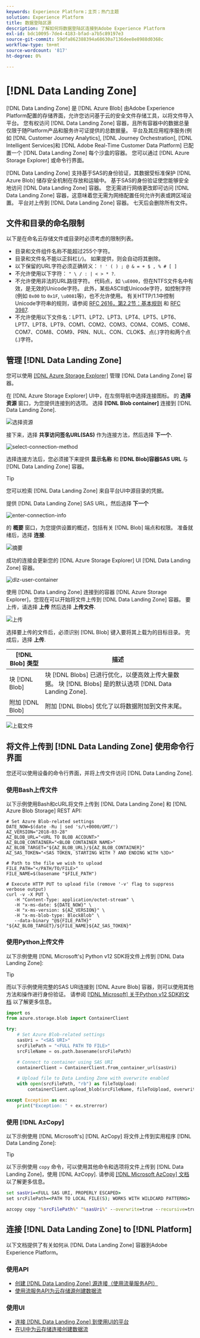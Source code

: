 ```yaml
---
keywords: Experience Platform；主页；热门主题
solution: Experience Platform
title: 数据登陆区源
description: 了解如何将数据登陆区连接到Adobe Experience Platform
exl-id: bdc10095-7de4-4183-bfad-a7b5c89197e3
source-git-commit: 59dfa862388394a68630a7136dee8e8988d0368c
workflow-type: tm+mt
source-wordcount: '817'
ht-degree: 0%

---
```


# [!DNL Data Landing Zone]

[!DNL Data Landing Zone] 是 [!DNL Azure Blob] 由Adobe Experience Platform配置的存储界面，允许您访问基于云的安全文件存储工具，以将文件导入平台。 您有权访问 [!DNL Data Landing Zone] 容器，且所有容器中的数据总量仅限于随Platform产品和服务许可证提供的总数据量。 平台及其应用程序服务(例如 [!DNL Customer Journey Analytics], [!DNL Journey Orchestration], [!DNL Intelligent Services]和 [!DNL Adobe Real-Time Customer Data Platform] 已配置一个 [!DNL Data Landing Zone] 每个沙盒的容器。 您可以通过 [!DNL Azure Storage Explorer] 或命令行界面。

[!DNL Data Landing Zone] 支持基于SAS的身份验证，其数据受标准保护 [!DNL Azure Blob] 储存安全机制在存放和运输中。 基于SAS的身份验证使您能够安全地访问 [!DNL Data Landing Zone] 容器。 您无需进行网络更改即可访问 [!DNL Data Landing Zone] 容器，这意味着您无需为网络配置任何允许列表或跨区域设置。 平台对上传到 [!DNL Data Landing Zone] 容器。 七天后会删除所有文件。

## 文件和目录的命名限制

以下是在命名云存储文件或目录时必须考虑的限制列表。

- 目录和文件组件名称不能超过255个字符。
- 目录和文件名不能以正斜杠(`/`)。 如果提供，则会自动将其删除。
- 以下保留的URL字符必须正确转义： `! ' ( ) ; @ & = + $ , % # [ ]`
- 不允许使用以下字符： `" \ / : | < > * ?`.
- 不允许使用非法的URL路径字符。 代码点，如 `\uE000`，但在NTFS文件名中有效，是无效的Unicode字符。 此外，某些ASCII或Unicode字符，如控制字符(例如 `0x00` to `0x1F`, `\u0081`等)，也不允许使用。 有关HTTP/1.1中控制Unicode字符串的规则，请参阅 [RFC 2616，第2.2节：基本规则](https://www.ietf.org/rfc/rfc2616.txt) 和 [RFC 3987](https://www.ietf.org/rfc/rfc3987.txt).
- 不允许使用以下文件名：LPT1、LPT2、LPT3、LPT4、LPT5、LPT6、LPT7、LPT8、LPT9、COM1、COM2、COM3、COM4、COM5、COM6、COM7、COM8、COM9、PRN、NUL、CON、CLOK$、点(.)字符和两个点(.)字符。

## 管理 [!DNL Data Landing Zone]

您可以使用 [[!DNL Azure Storage Explorer]](https://azure.microsoft.com/en-us/features/storage-explorer/) 管理 [!DNL Data Landing Zone] 容器。

在 [!DNL Azure Storage Explorer] UI中，在左侧导航中选择连接图标。 的 **选择资源** 窗口，为您提供连接到的选项。 选择 **[!DNL Blob container]** 连接到 [!DNL Data Landing Zone].

![选择资源](../../images/tutorials/create/dlz/select-resource.png)

接下来，选择 **共享访问签名URL(SAS)** 作为连接方法，然后选择 **下一个**.

![select-connection-method](../../images/tutorials/create/dlz/select-connection-method.png)

选择连接方法后，您必须接下来提供 **显示名称** 和 **[!DNL Blob]容器SAS URL** 与 [!DNL Data Landing Zone] 容器。

>[!TIP]
>
>您可以检索 [!DNL Data Landing Zone] 来自平台UI中源目录的凭据。

提供 [!DNL Data Landing Zone] SAS URL，然后选择 **下一个**

![enter-connection-info](../../images/tutorials/create/dlz/enter-connection-info.png)

的 **概要** 窗口，为您提供设置的概述，包括有关 [!DNL Blob] 端点和权限。 准备就绪后，选择 **连接**.

![摘要](../../images/tutorials/create/dlz/summary.png)

成功的连接会更新您的 [!DNL Azure Storage Explorer] UI [!DNL Data Landing Zone] 容器。

![dlz-user-container](../../images/tutorials/create/dlz/dlz-user-container.png)

使用 [!DNL Data Landing Zone] 连接到的容器 [!DNL Azure Storage Explorer]，您现在可以开始将文件上传到 [!DNL Data Landing Zone] 容器。 要上传，请选择 **上传** 然后选择 **上传文件**.

![上传](../../images/tutorials/create/dlz/upload.png)

选择要上传的文件后，必须识别 [!DNL Blob] 键入要将其上载为的目标目录。 完成后，选择 **上传**.

| [!DNL Blob] 类型 | 描述 |
| --- | --- |
| 块 [!DNL Blob] | 块 [!DNL Blobs] 已进行优化，以便高效上传大量数据。 块 [!DNL Blobs] 是的默认选项 [!DNL Data Landing Zone]. |
| 附加 [!DNL Blob] | 附加 [!DNL Blobs] 优化了以将数据附加到文件末尾。 |

![上载文件](../../images/tutorials/create/dlz/upload-files.png)

## 将文件上传到 [!DNL Data Landing Zone] 使用命令行界面

您还可以使用设备的命令行界面，并将上传文件访问 [!DNL Data Landing Zone].

### 使用Bash上传文件

以下示例使用Bash和cURL将文件上传到 [!DNL Data Landing Zone] 和 [!DNL Azure Blob Storage] REST API:

```shell
# Set Azure Blob-related settings
DATE_NOW=$(date -Ru | sed 's/\+0000/GMT/')
AZ_VERSION="2018-03-28"
AZ_BLOB_URL="<URL TO BLOB ACCOUNT>"
AZ_BLOB_CONTAINER="<BLOB CONTAINER NAME>"
AZ_BLOB_TARGET="${AZ_BLOB_URL}/${AZ_BLOB_CONTAINER}"
AZ_SAS_TOKEN="<SAS TOKEN, STARTING WITH ? AND ENDING WITH %3D>"

# Path to the file we wish to upload
FILE_PATH="</PATH/TO/FILE>"
FILE_NAME=$(basename "$FILE_PATH")

# Execute HTTP PUT to upload file (remove '-v' flag to suppress verbose output)
curl -v -X PUT \
   -H "Content-Type: application/octet-stream" \
   -H "x-ms-date: ${DATE_NOW}" \
   -H "x-ms-version: ${AZ_VERSION}" \
   -H "x-ms-blob-type: BlockBlob" \
   --data-binary "@${FILE_PATH}" "${AZ_BLOB_TARGET}/${FILE_NAME}${AZ_SAS_TOKEN}"
```

### 使用Python上传文件

以下示例使用 [!DNL Microsoft's] Python v12 SDK将文件上传到 [!DNL Data Landing Zone]:

>[!TIP]
>
>而以下示例使用完整的SAS URI连接到 [!DNL Azure Blob] 容器，则可以使用其他方法和操作进行身份验证。 请参阅 [[!DNL Microsoft] 关于Python v12 SDK的文档](https://docs.microsoft.com/en-us/azure/storage/blobs/storage-quickstart-blobs-python) 以了解更多信息。

```py
import os
from azure.storage.blob import ContainerClient

try:
    # Set Azure Blob-related settings
    sasUri = "<SAS URI>"
    srcFilePath = "<FULL PATH TO FILE>" 
    srcFileName = os.path.basename(srcFilePath)

    # Connect to container using SAS URI
    containerClient = ContainerClient.from_container_url(sasUri)

    # Upload file to Data Landing Zone with overwrite enabled
    with open(srcFilePath, "rb") as fileToUpload:
        containerClient.upload_blob(srcFileName, fileToUpload, overwrite=True)

except Exception as ex:
    print("Exception: " + ex.strerror)
```

### 使用 [!DNL AzCopy]

以下示例使用 [!DNL Microsoft's] [!DNL AzCopy] 将文件上传到实用程序 [!DNL Data Landing Zone]:

>[!TIP]
>
>以下示例使用 `copy` 命令，可以使用其他命令和选项将文件上传到 [!DNL Data Landing Zone]，使用 [!DNL AzCopy]. 请参阅 [[!DNL Microsoft AzCopy] 文档](https://docs.microsoft.com/en-us/azure/storage/common/storage-ref-azcopy?toc=/azure/storage/blobs/toc.json) 以了解更多信息。

```bat
set sasUri=<FULL SAS URI, PROPERLY ESCAPED>
set srcFilePath=<PATH TO LOCAL FILE(S); WORKS WITH WILDCARD PATTERNS>

azcopy copy "%srcFilePath%" "%sasUri%" --overwrite=true --recursive=true
```

## 连接 [!DNL Data Landing Zone] to [!DNL Platform]

以下文档提供了有关如何从 [!DNL Data Landing Zone] 容器到Adobe Experience Platform。

### 使用API

- [创建 [!DNL Data Landing Zone] 源连接（使用流量服务API）](../../tutorials/api/create/cloud-storage/data-landing-zone.md)
- [使用流服务API为云存储源创建数据流](../../tutorials/api/collect/cloud-storage.md)

### 使用UI

- [连接 [!DNL Data Landing Zone] 到使用UI的平台](../../tutorials/ui/create/cloud-storage/data-landing-zone.md)
- [在UI中为云存储连接创建数据流](../../tutorials/ui/dataflow/batch/cloud-storage.md)
